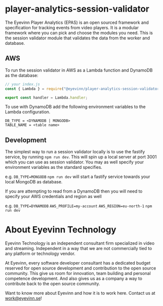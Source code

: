 # player-analytics-session-validator

The Eyevinn Player Analytics (EPAS) is an open sourced framework and specification for tracking events from video players. It is a modular framework where you can pick and choose the modules you need. This is the session validator module that validates the data from the worker and database.

## AWS

To run the session validator in AWS as a Lambda function and DynamoDB as the database:

```javascript
// your index.js
const { Lambda } = require("@eyevinn/player-analytics-session-validator");

export const handler = Lambda.handler;
```
To use with DynamoDB add the following environment variables to the Lambda configuration.

```
DB_TYPE = <DYNAMODB | MONGODB>
TABLE_NAME = <table name>
```

## Development
The simplest way to run a session validator locally is to use the fastify service, by running `npm run dev`. This will spin up a local server at port 3001 which you can use as session validator. You may as well specify your environment variables as the standard specifies.

e.g. `DB_TYPE=MONGODB` `npm run dev` will start a fastify service towards your local MongoDB as database.

If you are attempting to read from a DynamoDB then you will need to specify your AWS credentials and region as well

e.g. `DB_TYPE=DYNAMODB` `AWS_PROFILE=my-account` `AWS_REGION=eu-north-1` `npm run dev`
# About Eyevinn Technology

Eyevinn Technology is an independent consultant firm specialized in video and streaming. Independent in a way that we are not commercially tied to any platform or technology vendor.

At Eyevinn, every software developer consultant has a dedicated budget reserved for open source development and contribution to the open source community. This give us room for innovation, team building and personal competence development. And also gives us as a company a way to contribute back to the open source community.

Want to know more about Eyevinn and how it is to work here. Contact us at work@eyevinn.se!
